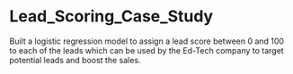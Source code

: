 # Lead_Scoring_Case_Study
Built a logistic regression model to assign a lead score between 0 and 100 to each of the leads which can be used by the Ed-Tech company to target potential leads and boost the sales. 
